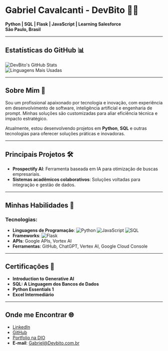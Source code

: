 # Gabriel Cavalcanti - DevBito 👨‍💻

**Python | SQL | Flask | JavaScript | Learning Salesforce**  
**São Paulo, Brasil**

---

## Estatísticas do GitHub 📊

![DevBito's GitHub Stats](https://github-readme-stats.vercel.app/api?username=DevBito&show_icons=true&theme=radical)  
![Linguagens Mais Usadas](https://github-readme-stats.vercel.app/api/top-langs/?username=DevBito&layout=compact&theme=radical)  

---

## Sobre Mim 🚀

Sou um profissional apaixonado por tecnologia e inovação, com experiência em desenvolvimento de software, inteligência artificial e engenharia de prompt. Minhas soluções são customizadas para aliar eficiência técnica e impacto estratégico.

Atualmente, estou desenvolvendo projetos em **Python**, **SQL** e outras tecnologias para oferecer soluções práticas e inovadoras.

---

## Principais Projetos 🛠️

- **Prospectify AI**: Ferramenta baseada em IA para otimização de buscas empresariais.
- **Sistemas acadêmicos colaborativos**: Soluções voltadas para integração e gestão de dados.

---

## Minhas Habilidades 🌟

### Tecnologias:
- **Linguagens de Programação**: ![Python](https://img.shields.io/badge/-Python-3776AB?style=flat&logo=python&logoColor=white) ![JavaScript](https://img.shields.io/badge/-JavaScript-F7DF1E?style=flat&logo=javascript&logoColor=black) ![SQL](https://img.shields.io/badge/-SQL-4479A1?style=flat&logo=mysql&logoColor=white)  
- **Frameworks**: ![Flask](https://img.shields.io/badge/-Flask-000000?style=flat&logo=flask&logoColor=white)  
- **APIs**: Google APIs, Vortex AI  
- **Ferramentas**: GitHub, ChatGPT, Vertex AI, Google Cloud Console  

---

## Certificações 📜

- **Introduction to Generative AI**
- **SQL: A Linguagem dos Bancos de Dados**
- **Python Essentials 1**
- **Excel Intermediário**

---

## Onde me Encontrar 🌐

- [LinkedIn](https://www.linkedin.com/in/gabriel-a837921a3)  
- [GitHub](https://github.com/DevBito)  
- [Portfolio na DIO](https://www.dio.me/users/gabrielgc765)  
- **E-mail**: Gabriel@Devbito.com.br
